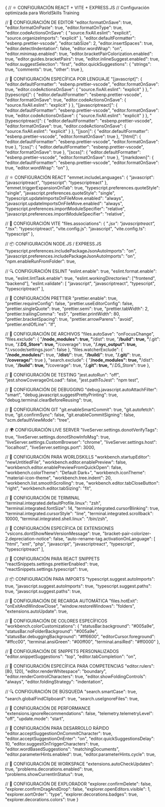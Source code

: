 {
// ⚛️ CONFIGURACIÓN REACT + VITE + EXPRESS.JS
// Configuración optimizada para WorldSkills Training

// 🎨 CONFIGURACIÓN DE EDITOR
"editor.formatOnSave": true,
"editor.formatOnPaste": true,
"editor.formatOnType": true,
"editor.codeActionsOnSave": {
"source.fixAll.eslint": "explicit",
"source.organizeImports": "explicit"
},
"editor.defaultFormatter": "esbenp.prettier-vscode",
"editor.tabSize": 2,
"editor.insertSpaces": true,
"editor.detectIndentation": false,
"editor.wordWrap": "on",
"editor.minimap.enabled": true,
"editor.bracketPairColorization.enabled": true,
"editor.guides.bracketPairs": true,
"editor.inlineSuggest.enabled": true,
"editor.suggestSelection": "first",
"editor.quickSuggestions": {
"strings": true,
"comments": true,
"other": true
},

// 🔧 CONFIGURACIÓN ESPECÍFICA POR LENGUAJE
"[javascript]": {
"editor.defaultFormatter": "esbenp.prettier-vscode",
"editor.formatOnSave": true,
"editor.codeActionsOnSave": {
"source.fixAll.eslint": "explicit"
}
},
"[typescript]": {
"editor.defaultFormatter": "esbenp.prettier-vscode",
"editor.formatOnSave": true,
"editor.codeActionsOnSave": {
"source.fixAll.eslint": "explicit"
}
},
"[javascriptreact]": {
"editor.defaultFormatter": "esbenp.prettier-vscode",
"editor.formatOnSave": true,
"editor.codeActionsOnSave": {
"source.fixAll.eslint": "explicit"
}
},
"[typescriptreact]": {
"editor.defaultFormatter": "esbenp.prettier-vscode",
"editor.formatOnSave": true,
"editor.codeActionsOnSave": {
"source.fixAll.eslint": "explicit"
}
},
"[json]": {
"editor.defaultFormatter": "esbenp.prettier-vscode",
"editor.formatOnSave": true
},
"[html]": {
"editor.defaultFormatter": "esbenp.prettier-vscode",
"editor.formatOnSave": true
},
"[css]": {
"editor.defaultFormatter": "esbenp.prettier-vscode",
"editor.formatOnSave": true
},
"[scss]": {
"editor.defaultFormatter": "esbenp.prettier-vscode",
"editor.formatOnSave": true
},
"[markdown]": {
"editor.defaultFormatter": "esbenp.prettier-vscode",
"editor.formatOnSave": true,
"editor.wordWrap": "on"
},

// ⚛️ CONFIGURACIÓN REACT
"emmet.includeLanguages": {
"javascript": "javascriptreact",
"typescript": "typescriptreact"
},
"emmet.triggerExpansionOnTab": true,
"typescript.preferences.quoteStyle": "single",
"javascript.preferences.quoteStyle": "single",
"typescript.updateImportsOnFileMove.enabled": "always",
"javascript.updateImportsOnFileMove.enabled": "always",
"typescript.preferences.importModuleSpecifier": "relative",
"javascript.preferences.importModuleSpecifier": "relative",

// 🚀 CONFIGURACIÓN VITE
"files.associations": {
"_.jsx": "javascriptreact",
"_.tsx": "typescriptreact",
"vite.config.js": "javascript",
"vite.config.ts": "typescript"
},

// 📦 CONFIGURACIÓN NODE.JS / EXPRESS.JS
"typescript.preferences.includePackageJsonAutoImports": "on",
"javascript.preferences.includePackageJsonAutoImports": "on",
"npm.enableRunFromFolder": true,

// 🔍 CONFIGURACIÓN ESLINT
"eslint.enable": true,
"eslint.format.enable": true,
"eslint.lintTask.enable": true,
"eslint.workingDirectories": ["frontend", "backend"],
"eslint.validate": [
"javascript",
"javascriptreact",
"typescript",
"typescriptreact"
],

// 🎯 CONFIGURACIÓN PRETTIER
"prettier.enable": true,
"prettier.requireConfig": false,
"prettier.useEditorConfig": false,
"prettier.singleQuote": true,
"prettier.semi": true,
"prettier.tabWidth": 2,
"prettier.trailingComma": "es5",
"prettier.printWidth": 80,
"prettier.bracketSpacing": true,
"prettier.arrowParens": "avoid",
"prettier.endOfLine": "lf",

// 📁 CONFIGURACIÓN DE ARCHIVOS
"files.autoSave": "onFocusChange",
"files.exclude": {
"**/node_modules": true,
"**/dist": true,
"**/build": true,
"**/.git": true,
"**/.DS_Store": true,
"**/coverage": true,
"**/.nyc_output": true,
"**/.vscode/settings.json": false
},
"files.watcherExclude": {
"**/node_modules/**": true,
"**/dist/**": true,
"**/build/**": true,
"**/.git/**": true,
"**/coverage/**": true
},
"search.exclude": {
"**/node_modules": true,
"**/dist": true,
"**/build": true,
"**/coverage": true,
"**/.git": true,
"**/.DS_Store": true
},

// 🧪 CONFIGURACIÓN DE TESTING
"jest.autoRun": "off",
"jest.showCoverageOnLoad": false,
"jest.pathToJest": "npm test",

// 🐛 CONFIGURACIÓN DE DEBUGGING
"debug.javascript.autoAttachFilter": "smart",
"debug.javascript.suggestPrettyPrinting": true,
"debug.terminal.clearBeforeReusing": true,

// 📱 CONFIGURACIÓN GIT
"git.enableSmartCommit": true,
"git.autofetch": true,
"git.confirmSync": false,
"git.enableCommitSigning": false,
"scm.defaultViewMode": "tree",

// 🌍 CONFIGURACIÓN LIVE SERVER
"liveServer.settings.donotVerifyTags": true,
"liveServer.settings.donotShowInfoMsg": true,
"liveServer.settings.CustomBrowser": "chrome",
"liveServer.settings.host": "localhost",
"liveServer.settings.port": 3000,

// 🚀 CONFIGURACIÓN PARA WORLDSKILLS
"workbench.startupEditor": "newUntitledFile",
"workbench.editor.enablePreview": false,
"workbench.editor.enablePreviewFromQuickOpen": false,
"workbench.colorTheme": "Default Dark+",
"workbench.iconTheme": "material-icon-theme",
"workbench.tree.indent": 20,
"workbench.list.smoothScrolling": true,
"workbench.editor.tabCloseButton": "right",
"workbench.editor.tabSizing": "fit",

// 🎨 CONFIGURACIÓN DE TERMINAL
"terminal.integrated.defaultProfile.linux": "zsh",
"terminal.integrated.fontSize": 14,
"terminal.integrated.cursorBlinking": true,
"terminal.integrated.cursorStyle": "line",
"terminal.integrated.scrollback": 10000,
"terminal.integrated.shell.linux": "/bin/zsh",

// 🔧 CONFIGURACIÓN ESPECÍFICA DE EXTENSIONES
"vsicons.dontShowNewVersionMessage": true,
"bracket-pair-colorizer-2.depreciation-notice": false,
"auto-rename-tag.activationOnLanguage": [
"html",
"xml",
"php",
"javascript",
"javascriptreact",
"typescript",
"typescriptreact"
],

// 🎯 CONFIGURACIÓN PARA REACT SNIPPETS
"reactSnippets.settings.prettierEnabled": true,
"reactSnippets.settings.typescript": true,

// 📦 CONFIGURACIÓN PARA IMPORTS
"typescript.suggest.autoImports": true,
"javascript.suggest.autoImports": true,
"typescript.suggest.paths": true,
"javascript.suggest.paths": true,

// 🔄 CONFIGURACIÓN DE RECARGA AUTOMÁTICA
"files.hotExit": "onExitAndWindowClose",
"window.restoreWindows": "folders",
"extensions.autoUpdate": true,

// 🎨 CONFIGURACIÓN DE COLORES ESPECÍFICOS
"workbench.colorCustomizations": {
"statusBar.background": "#005a9e",
"statusBar.noFolderBackground": "#005a9e",
"statusBar.debuggingBackground": "#ff6600",
"editorCursor.foreground": "#ffcc00",
"terminal.ansiGreen": "#00ff00",
"terminal.ansiRed": "#ff0000"
},

// 📝 CONFIGURACIÓN DE SNIPPETS PERSONALIZADOS
"editor.snippetSuggestions": "top",
"editor.tabCompletion": "on",

// 🎯 CONFIGURACIÓN ESPECÍFICA PARA COMPETENCIAS
"editor.rulers": [80, 120],
"editor.renderWhitespace": "boundary",
"editor.renderControlCharacters": true,
"editor.showFoldingControls": "always",
"editor.foldingStrategy": "indentation",

// 🔍 CONFIGURACIÓN DE BÚSQUEDA
"search.smartCase": true,
"search.globalFindClipboard": true,
"search.useIgnoreFiles": true,

// 🚀 CONFIGURACIÓN DE PERFORMANCE
"extensions.ignoreRecommendations": false,
"telemetry.telemetryLevel": "off",
"update.mode": "start",

// 🎯 CONFIGURACIÓN PARA DESARROLLO RÁPIDO
"editor.acceptSuggestionOnCommitCharacter": true,
"editor.acceptSuggestionOnEnter": "on",
"editor.quickSuggestionsDelay": 10,
"editor.suggestOnTriggerCharacters": true,
"editor.wordBasedSuggestions": "matchingDocuments",
"editor.parameterHints.enabled": true,
"editor.parameterHints.cycle": true,

// 🔧 CONFIGURACIÓN DE WORKSPACE
"extensions.autoCheckUpdates": true,
"problems.decorations.enabled": true,
"problems.showCurrentInStatus": true,

// 📁 CONFIGURACIÓN DE EXPLORADOR
"explorer.confirmDelete": false,
"explorer.confirmDragAndDrop": false,
"explorer.openEditors.visible": 1,
"explorer.sortOrder": "type",
"explorer.decorations.badges": true,
"explorer.decorations.colors": true
}
